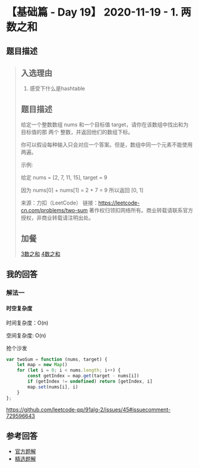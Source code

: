 # 【基础篇 - Day 19】 2020-11-19 - 1. 两数之和 

## 题目描述

> ## 入选理由
>
> 1. 感受下什么是hashtable
>
> ## 题目描述
>
> 给定一个整数数组 nums 和一个目标值 target，请你在该数组中找出和为目标值的那 两个 整数，并返回他们的数组下标。
>
> 你可以假设每种输入只会对应一个答案。但是，数组中同一个元素不能使用两遍。
>
>  
>
> 示例:
>
> 给定 nums = [2, 7, 11, 15], target = 9
>
> 因为 nums[0] + nums[1] = 2 + 7 = 9
> 所以返回 [0, 1]
>
> 来源：力扣（LeetCode）
> 链接：https://leetcode-cn.com/problems/two-sum
> 著作权归领扣网络所有。商业转载请联系官方授权，非商业转载请注明出处。
>
> ## 加餐
>
> [3数之和](https://leetcode-cn.com/problems/3sum/)
> [4数之和](https://leetcode-cn.com/problems/4sum/)

## 我的回答

### 解法一

#### 时空复杂度

时间复杂度：O(n)

空间复杂度:   O(n)

抢个沙发

```js
var twoSum = function (nums, target) {
    let map = new Map()
    for (let i = 0; i < nums.length; i++) {
        const getIndex = map.get(target - nums[i])
        if (getIndex != undefined) return [getIndex, i]
        map.set(nums[i], i)
    }
};
```

https://github.com/leetcode-pp/91alg-2/issues/45#issuecomment-729596643

## 参考回答

- [官方题解](https://github.com/leetcode-pp/91alg-2/blob/master/solution/basic/d19.1.two-sum.md)
- [精选题解](https://github.com/leetcode-pp/91alg-2/blob/master/solution/basic/d19.1.two-sum.selected-1.md)
